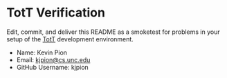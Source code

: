 # TotT Verification

Edit, commit, and deliver this README as a smoketest for problems in your
setup of the [TotT](http://tott-meetup.rtfd.org) development environment.

* Name: Kevin Pion
* Email: kjpion@cs.unc.edu
* GitHub Username: kjpion
